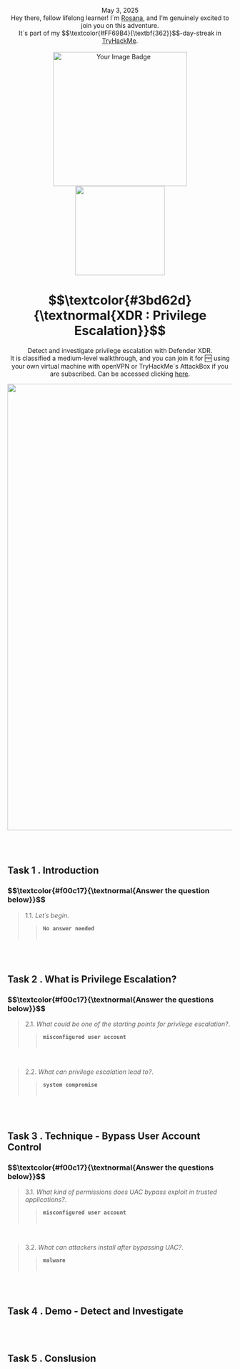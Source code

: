 <p align="center">May 3, 2025<br>
Hey there, fellow lifelong learner! I´m <a href="https://www.linkedin.com/in/rosanafssantos/">Rosana</a>, and I’m genuinely excited to join you on this adventure.<br>
It´s part of my $$\textcolor{#FF69B4}{\textbf{362}}$$-day-streak in  <a href="https://tryhackme.com">TryHackMe</a>.<br><br>
<img width="300px" src="" alt="Your Image Badge"><br>
<img width="200px" src="https://github.com/user-attachments/assets/93512cf9-8443-4639-8359-18137e0dd1c3"><br></p>

<h1 align="center">$$\textcolor{#3bd62d}{\textnormal{XDR : Privilege Escalation}}$$</h1>
<p align="center">Detect and investigate privilege escalation with Defender XDR.<br>
It is classified a medium-level walkthrough, and you can join it for 🆓 using your own virtual machine with openVPN or TryHackMe´s AttackBox if you are subscribed. Can be accessed clicking <a href="https://tryhackme.com/room/xdrprivesc">here</a>.</p>


<p align="center"> <img width="1000px" src=""> </p>

<br>
<br>

<h2>Task 1 . Introduction</h2>

<h3 align="left"> $$\textcolor{#f00c17}{\textnormal{Answer the question below}}$$ </h3>

> 1.1. <em>Let´s begin</em>.<a id='1.1'></a>
>> <code><strong>No answer needed</strong></code><br><br>

<br>
<br>

<h2>Task 2 . What is Privilege Escalation?</h2>

<h3 align="left"> $$\textcolor{#f00c17}{\textnormal{Answer the questions below}}$$ </h3>

> 2.1. <em>What could be one of the starting points for privilege escalation?</em>.<a id='2.1'></a>
>> <code><strong>misconfigured user account</strong></code><br><br>

<br>

> 2.2. <em>What can privilege escalation lead to?</em>.<a id='2.2'></a>
>> <code><strong>system compromise</strong></code><br><br>

<br>
<br>

<h2>Task 3 . Technique - Bypass User Account Control</h2>


<h3 align="left"> $$\textcolor{#f00c17}{\textnormal{Answer the questions below}}$$ </h3>

> 3.1. <em>What kind of permissions does UAC bypass exploit in trusted applications?</em>.<a id='3.1'></a>
>> <code><strong>misconfigured user account</strong></code><br><br>

<br>

> 3.2. <em>What can attackers install after bypassing UAC?</em>.<a id='3.2'></a>
>> <code><strong>malware</strong></code><br><br>

<br>
<br>
<h2>Task 4 . Demo - Detect and Investigate</h2>

<br>
<br>

<h2>Task 5 . Conslusion</h2>

